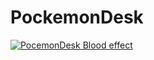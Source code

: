 # PockemonDesk

[![PocemonDesk Blood effect](https://img.youtube.com/vi/W0SEjdNSees/0.jpg)](https://www.youtube.com/watch?v=W0SEjdNSees)